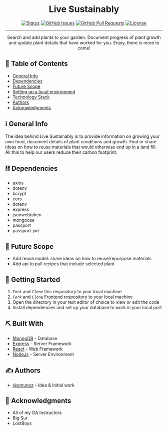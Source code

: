 <h1 align="center">Live Sustainably</h1>

<div align="center">


[![Status](https://img.shields.io/badge/status-active-success.svg)]()
[![GitHub Issues](https://img.shields.io/github/issues/omunoz-89/Live_Sustainably_Backend.svg)](https://github.com/omunoz-89/Live_Sustainably_Backend/issues)
[![GitHub Pull Requests](https://img.shields.io/github/issues-pr/omunoz-89/Live_Sustainably_Backend.svg)](https://github.com/omunoz-89/Live_Sustainably_Backend/pulls)
[![License](https://img.shields.io/badge/license-MIT-blue.svg)](LICENSE.md)

</div>

---

<p align="center"> Search and add plants to your garden. Document progress of plant growth and update plant details that have worked for you. Enjoy, there is more to come!
    <br> 
</p>

## 📝 Table of Contents

- [General Info](#general_info)
- [Dependencies](#depend)
- [Future Scope](#future_scope)
- [Setting up a local environment](#getting_started)
- [Technology Stack](#tech_stack)
- [Authors](#authors)
- [Acknowledgments](#acknowledgments)

## ℹ General Info <a name = "general_info"></a>

The idea behind Live Sustainably is to provide information on growing your own food, document details of plant conditions and growth. Find or share ideas on how to reuse materials that would otherwise end up in a land fill. All this to help our users reduce their carbon footprint.


## ⛓️ Dependencies <a name = "depend"></a>

- axios
- dotenv
- bcrypt
- cors
- dotenv
- express
- jsonwebtoken
- mongoose
- passport
- passport-jwt

## 🚀 Future Scope <a name = "future_scope"></a>

- Add reuse model: share ideas on how to reuse/repurpose materials
- Add api to pull recipes that include selected plant

## 🏁 Getting Started <a name = "getting_started"></a>

1. _`Fork`_ and _`Clone`_ this respository to your local machine
2. _`Fork`_ and _`Clone`_ <a href="https://github.com/omunoz-89/Live_Sustainably_Frontend">Frontend</a> respository to your local machine
3. Open the directory in your text editor of choice to view or edit the code
4. Install dependencies and set up your database to work in your local port

## ⛏️ Built With <a name = "tech_stack"></a>

- [MongoDB](https://www.mongodb.com/) - Database
- [Express](https://expressjs.com/) - Server Framework
- [React](https://reactjs.org/) - Web Framework
- [NodeJs](https://nodejs.org/en/) - Server Environment

## ✍️ Authors <a name = "authors"></a>

- [@omunoz](https://github.com/omunoz-89) - Idea & Initial work


## 🎉 Acknowledgments <a name = "acknowledgments"></a>

- All of my GA Instructors
- Big Sur
- LostBoys
